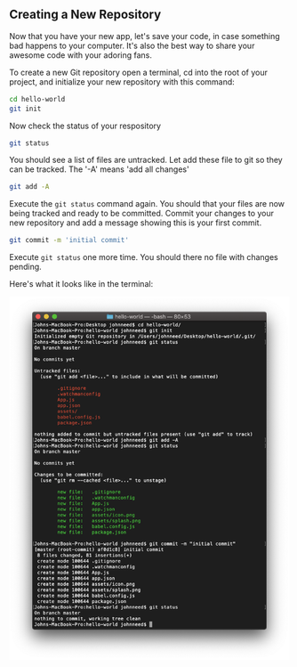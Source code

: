 ## Creating a New Repository

Now that you have your new app, let's save your code, in case something bad happens to your computer.  It's also the best way to share your awesome code with your adoring fans.

To create a new Git repository open a terminal, cd into the root of your project, and initialize your new repository with this command:

```bash
cd hello-world
git init
```

Now check the status of your respository

```bash
git status
```

You should see a list of files are untracked.  Let add these file to git so they can be tracked.  The '-A' means 'add all changes'

```bash
git add -A
```

Execute the `git status` command again.  You should that your files are now being tracked and ready to be committed. Commit your changes to your new repository and add a message showing this is your first commit.

```bash
git commit -m 'initial commit'
```

Execute `git status` one more time.  You should there no file with changes pending.


Here's what it looks like in the terminal:

![alt_text](assets/01/init.png "Intialize Your Repository")




